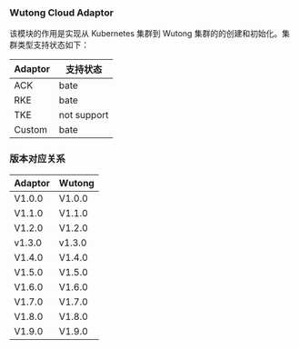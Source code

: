 ### Wutong Cloud Adaptor

该模块的作用是实现从 Kubernetes 集群到 Wutong 集群的的创建和初始化。集群类型支持状态如下：

| Adaptor | 支持状态    |
| ------- | ----------- |
| ACK     | bate        |
| RKE     | bate        |
| TKE     | not support |
| Custom  | bate        |

### 版本对应关系

| Adaptor   | Wutong     |
| --------- | ---------- |
| V1.0.0    | V1.0.0     |
| V1.1.0    | V1.1.0     |
| V1.2.0    | V1.2.0     |
| v1.3.0    | v1.3.0     |
| V1.4.0    | V1.4.0     |
| V1.5.0    | V1.5.0     |
| V1.6.0    | V1.6.0     |
| V1.7.0    | V1.7.0     |
| V1.8.0    | V1.8.0     |
| V1.9.0    | V1.9.0     |

